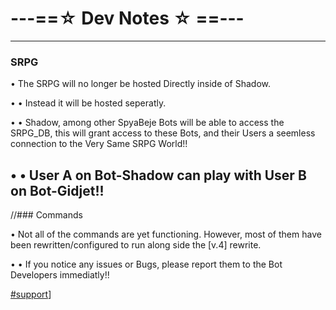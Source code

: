 # ---==☆ Dev Notes ☆ ==---
-----

### SRPG

• The SRPG will no longer be hosted Directly inside of Shadow.

• • Instead it will be hosted seperatly.

• • Shadow, among other SpyaBeje Bots will be able to access the SRPG_DB, this will grant access to these Bots, and their Users a seemless connection to the Very Same SRPG World!!

• • User A on Bot-Shadow can play with User B on Bot-Gidjet!!
-----

//### Commands

• Not all of the commands are yet functioning. However, most of them have been rewritten/configured to run along side the [v.4] rewrite.

• • If you notice any issues or Bugs, please report them to the Bot Developers immediatly!!

[#support](https://discordapp.com/channels/416906584900239370/499074006511517696)]
